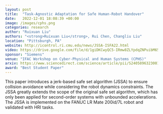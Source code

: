 ```yaml
---
layout: post
title:  "Task-Agnostic Adaptation for Safe Human-Robot Handover"
date:   2022-12-01 18:08:39 +00:00
image: /images/cphs.png
categories: research
author: "Ruixuan Liu"
authors: "<strong>Ruixuan Liu</strong>, Rui Chen, Changliu Liu"
location: "Pittsburgh, PA"
website: http://icontrol.ri.cmu.edu/news/JSSA-ISFA22.html
video: https://drive.google.com/file/d/1giDKCwyQC5-IRmw8ZLYpdqZNPuibM65c/view?usp=sharing
sponsor: "Siemens"
venue: "IFAC Workshop on Cyber-Physical and Human Systems (CPHS)"
arxiv: https://www.sciencedirect.com/science/article/pii/S2405896323001295
award: "Best Student Paper"
---
```


This paper introduces a jerk-based safe set algorithm (JSSA) to ensure collision avoidance while considering the robot dynamics constraints. The JSSA greatly extends the scope of the original safe set algorithm, which has only been applied for second-order systems with unbounded accelerations. The JSSA is implemented on the FANUC LR Mate 200id/7L robot and validated with HRI tasks.
